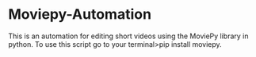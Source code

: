 # Moviepy-Automation
This is an automation for editing short videos using the MoviePy library in python.
To use this script go to your terminal>pip install moviepy.
